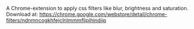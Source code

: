 A Chrome-extension to apply css filters like blur, brightness and saturation. 
Download at: https://chrome.google.com/webstore/detail/chrome-filters/ndnmncogkhfejclnlmmmflipihindiip
